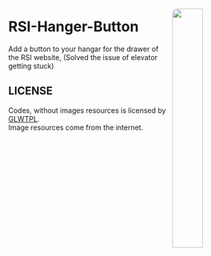 <img id="img1" align="right" src="https://github.com/user-attachments/assets/11922dbf-96a6-4ab3-b786-6dc1fde610be" width="35%" style="margin-top: 20px; border-radius: 10px 10px">

# RSI-Hanger-Button
Add a button to your hangar for the drawer of the RSI website, (Solved the issue of elevator getting stuck)

## LICENSE
Codes, without images resources is licensed by [GLWTPL](https://github.com/cfdxkk/RSI-Hanger-Button/blob/master/LICENSE).  
Image resources come from the internet.
